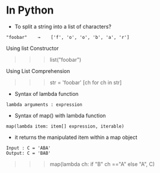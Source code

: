 # In Python

- To split a string into a list of characters?

```
"foobar"    →    ['f', 'o', 'o', 'b', 'a', 'r']
```
Using list Constructor
>>> list("foobar")

Using List Comprehension
>>> str = 'foobar'
>>> [ch for ch in str]

- Syntax of lambda function

```
lambda arguments : expression

```

- Syntax of map() with lambda function


```
map(lambda item: item[] expression, iterable)

```

- it returns the manipulated item within a map object


```
Input : C = 'ABA' 
Output: C = 'BAB'
```

>>> map(lambda ch: if "B" ch =="A" else "A", C)